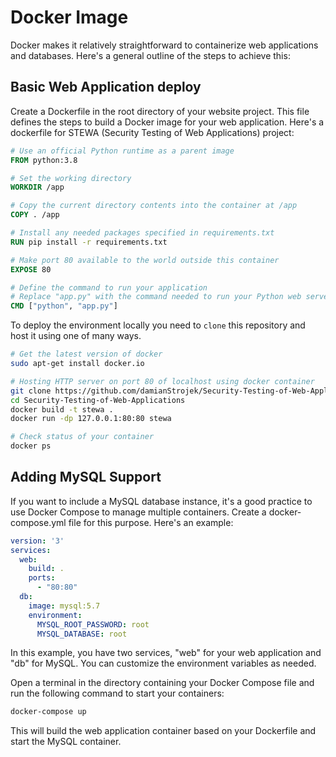 # Docker Image

Docker makes it relatively straightforward to containerize web applications and databases. Here's a general outline of the steps to achieve this:

## Basic Web Application deploy

Create a Dockerfile in the root directory of your website project. This file defines the steps to build a Docker image for your web application. Here's a dockerfile for STEWA (Security Testing of Web Applications) project:

```dockerfile
# Use an official Python runtime as a parent image
FROM python:3.8

# Set the working directory
WORKDIR /app

# Copy the current directory contents into the container at /app
COPY . /app

# Install any needed packages specified in requirements.txt
RUN pip install -r requirements.txt

# Make port 80 available to the world outside this container
EXPOSE 80

# Define the command to run your application
# Replace "app.py" with the command needed to run your Python web server.
CMD ["python", "app.py"]
```

To deploy the environment locally you need to `clone` this repository and host it using one of many ways. 

```bash
# Get the latest version of docker
sudo apt-get install docker.io

# Hosting HTTP server on port 80 of localhost using docker container
git clone https://github.com/damianStrojek/Security-Testing-of-Web-Applications.git
cd Security-Testing-of-Web-Applications
docker build -t stewa .
docker run -dp 127.0.0.1:80:80 stewa

# Check status of your container
docker ps
```

## Adding MySQL Support

If you want to include a MySQL database instance, it's a good practice to use Docker Compose to manage multiple containers. Create a docker-compose.yml file for this purpose. Here's an example:

```yaml
version: '3'
services:
  web:
    build: .
    ports:
      - "80:80"
  db:
    image: mysql:5.7
    environment:
      MYSQL_ROOT_PASSWORD: root
      MYSQL_DATABASE: root
```

In this example, you have two services, "web" for your web application and "db" for MySQL. You can customize the environment variables as needed.

Open a terminal in the directory containing your Docker Compose file and run the following command to start your containers:

```bash
docker-compose up
```

This will build the web application container based on your Dockerfile and start the MySQL container.